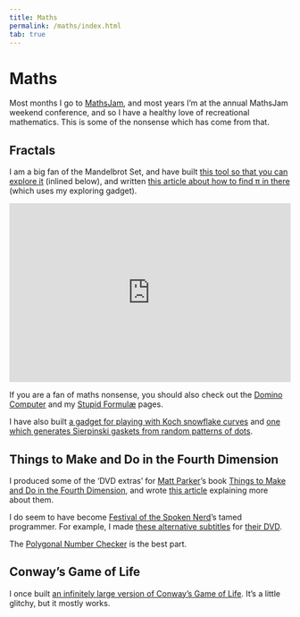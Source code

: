 ```yaml
---
title: Maths
permalink: /maths/index.html
tab: true
---
```


# Maths

Most months I go to [MathsJam](http://www.mathsjam.com), and most years I’m at the annual MathsJam weekend conference, and so I have a healthy love of recreational mathematics. This is some of the nonsense which has come from that.

## Fractals

I am a big fan of the Mandelbrot Set, and have built [this tool so that you can explore it](http://github.andrewt.net/mandelbrot) (inlined below), and written [this article about how to find <span class="maths">π</span> in there](http://aperiodical.com/2015/03/mandelbrot-pi/) (which uses my exploring gadget).

<p><iframe class="hero" style="width: 100%; height: 20rem" src="http://github.andrewt.net/mandelbrot" frameborder="0" allowfullscreen></iframe></p>

<div class="float-right"><p>If you are a fan of maths nonsense, you should also check out the <a href="/maths/domputer">Domino Computer</a> and my <a href="/formulae">Stupid Formulæ</a> pages.</p></div>

I have also built [a gadget for playing with Koch snowflake curves](http://github.andrewt.net/snowflake) and [one which generates Sierpinski gaskets from random patterns of dots](http://github.andrewt.net/gasket).

## Things to Make and Do in the Fourth Dimension

I produced some of the ‘DVD extras’ for [Matt Parker](http://www.standupmaths.com)’s book [Things to Make and Do in the Fourth Dimension](https://makeanddo4d.com/), and wrote [this article](http://aperiodical.com/2014/12/things-i-made-and-did/) explaining more about them.

<div class="float-left"><p>I do seem to have become <a href="http://festivalofthespokennerd.com/">Festival of the Spoken Nerd</a>’s tamed programmer. For example, I made <a href="http://festivalofthespokennerd.com/extra-extras/">these alternative subtitles</a> for <a href="http://festivalofthespokennerd.com/dvd/">their DVD</a>.</p></div>

The [Polygonal Number Checker](http://makeanddo4d.com/polygonal-number-calculator/) is the best part.

## Conway’s Game of Life

I once built [an infinitely large version of Conway’s Game of Life](http://github.andrewt.net/conway). It’s a little glitchy, but it mostly works.
